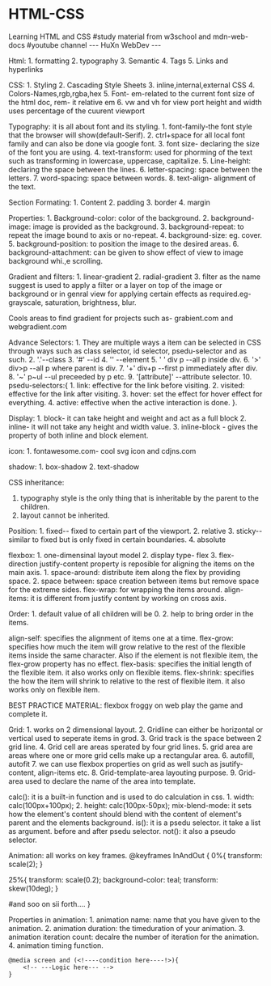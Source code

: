 # HTML-CSS

Learning HTML and CSS
#study material from w3school and mdn-web-docs
#youtube channel --- HuXn WebDev ---

Html: 1. formatting 2. typography 3. Semantic 4. Tags 5. Links and hyperlinks

CSS: 1. Styling 2. Cascading Style Sheets 3. inline,internal,external CSS 4. Colors-Names,rgb,rgba,hex 5. Font- em-related to the current font size of the html doc, rem- it relative em 6. vw and vh for view port height and width uses percentage of the cuurent viewport

Typography: it is all about font and its styling. 1. font-family-the font style that the browser will show(default-Serif). 2. ctrl+space for all local font family and can also be done via google font. 3. font size- declaring the size of the font you are using. 4. text-transform: used for phorming of the text such as transforming in lowercase, uppercase, capitalize. 5. Line-height: declaring the space between the lines. 6. letter-spacing: space between the letters. 7. word-spacing: space between words. 8. text-align- alignment of the text.

Section Formating: 1. Content 2. padding 3. border 4. margin

Properties: 1. Background-color: color of the background. 2. background-image: image is provided as the background. 3. background-repeat: to repeat the image bound to axis or no-repeat. 4. background-size: eg. cover. 5. background-position: to position the image to the desired areas. 6. background-attachment: can be given to show effect of view to image background whi.,e scrolling.

Gradient and filters: 1. linear-gradient 2. radial-gradient 3. filter as the name suggest is used to apply a filter or a layer on top of the image or background or in genral view for applying certain effects as required.eg- grayscale, saturation, brightness, blur.

Cools areas to find gradient for projects such as- grabient.com and webgradient.com

Advance Selectors: 1. They are multiple ways a item can be selected in CSS through ways such as class selector, id selector, psedu-selector and as such. 2. '.'--class 3. '#' --id 4. '<element>' --element 5. '<element> <element>' div p --all p inside div. 6. '<element1>><element2>' div>p --all p where parent is div. 7. '<element>+<element>' div+p --first p immediately after div. 8. '<element>~<element>' p~ul --ul preceeded by p etc. 9. '[attribute]' --attribute selector. 10. psedu-selectors:{ 1. link: effective for the link before visiting. 2. visited: effective for the link after visiting. 3. hover: set the effect for hover effect for everything. 4. active: effective when the active interaction is done.
}.

Display: 1. block- it can take height and weight and act as a full block 2. inline- it will not take any height and width value. 3. inline-block - gives the property of both inline and block element.

icon: 1. fontawesome.com- cool svg icon and cdjns.com

shadow: 1. box-shadow 2. text-shadow

CSS inheritance:

1.  typography style is the only thing that is inheritable by the parent to the children.
2.  layout cannot be inherited.

Position: 1. fixed-- fixed to certain part of the viewport. 2. relative 3. sticky-- similar to fixed but is only fixed in certain boundaries. 4. absolute

flexbox: 1. one-dimensinal layout model 2. display type- flex 3. flex-direction
justify-content property is reposible for aligning the items on the main axis. 1. space-around: distribute item along the flex by providing space. 2. space between: space creation between items but remove space for the extreme sides.
flex-wrap: for wrapping the items around.
align-items: it is different from justify content by working on cross axis.

Order: 1. default value of all children will be 0. 2. help to bring order in the items.

align-self: specifies the alignment of items one at a time.
flex-grow: specifies how much the item will grow relative to the rest of the flexible items inside the same character. Also if the element is not flexible item, the flex-grow property has no effect.
flex-basis: specifies the initial length of the flexible item. it also works only on flexible items.
flex-shrink: specifies the how the item will shrink to relative to the rest of flexible item. it also works only on flexible item.

BEST PRACTICE MATERIAL: flexbox froggy on web play the game and complete it.

Grid: 1. works on 2 dimensional layout. 2. Gridline can either be horizontal or vertical used to seperate items in grod. 3. Grid track is the space between 2 grid line. 4. Grid cell are areas sperated by four grid lines. 5. grid area are areas where one or more grid cells make up a rectangular area. 6. autofill, autofit 7. we can use flexbox properties on grid as well such as jsutify-content, align-items etc. 8. Grid-template-area layouting purpose. 9. Grid-area used to declare the name of the area into template.

calc(): it is a built-in function and is used to do calculation in css. 1. width: calc(100px+100px); 2. height: calc(100px-50px);
mix-blend-mode: it sets how the element's content should blend with the content of element's parent and the elements background.
is(): it is a psedu selector. it take a list as argument.
before and after psedu selector. **<very immportant>**
not(): it also a pseudo selector.

Animation: all works on key frames.
@keyframes InAndOut {
0%{
transform: scale(2);
}

25%{
transform: scale(0.2);
background-color: teal;
transform: skew(10deg);
}

#and soo on sii forth....
}

Properties in animation: 1. animation name: name that you have given to the animation. 2. animation duration: the timeduration of your animation. 3. animation iteration count: decalre the number of iteration for the animation. 4. animation timing function.

<!-- media queries very important -->

    @media screen and (<!----condition here----!>){
        <!-- ---Logic here--- -->
    }

